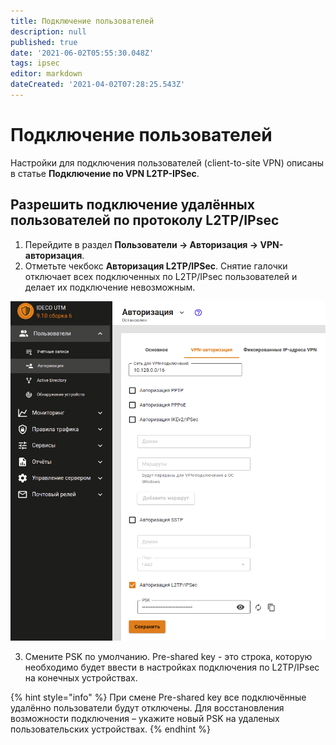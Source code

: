 ```yaml
---
title: Подключение пользователей
description: null
published: true
date: '2021-06-02T05:55:30.048Z'
tags: ipsec
editor: markdown
dateCreated: '2021-04-02T07:28:25.543Z'
---
```


# Подключение пользователей

Настройки для подключения пользователей \(client-to-site VPN\) описаны в статье **Подключение по VPN L2TP-IPSec**.

## Разрешить подключение удалённых пользователей по протоколу L2TP/IPsec

1. Перейдите в раздел **Пользователи -&gt; Авторизация -&gt; VPN-авторизация**.
2. Отметьте чекбокс **Авторизация L2TP/IPSec**. Снятие галочки отключает всех подключенных по L2TP/IPsec пользователей и делает их подключение невозможным.

![](../../../../.gitbook/assets/l2tp-ipsec-auth.png)

3. Смените PSK по умолчанию. Pre-shared key - это строка, которую необходимо будет ввести в настройках подключения по L2TP/IPsec на конечных устройствах.

{% hint style="info" %}
При смене Pre-shared key все подключённые удалённо пользователи будут отключены. Для восстановления возможности подключения – укажите новый PSK на удаленых пользовательских устройствах. 
{% endhint %}

